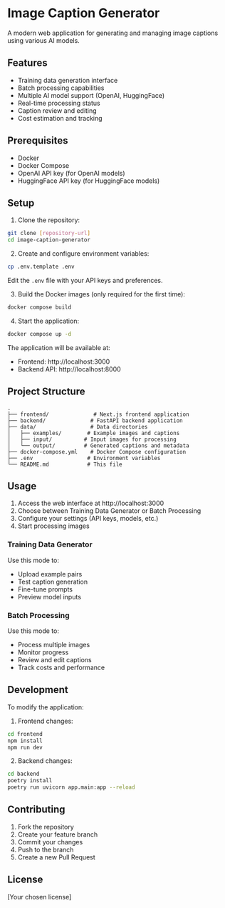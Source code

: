 # Image Caption Generator

A modern web application for generating and managing image captions using various AI models.

## Features

- Training data generation interface
- Batch processing capabilities
- Multiple AI model support (OpenAI, HuggingFace)
- Real-time processing status
- Caption review and editing
- Cost estimation and tracking

## Prerequisites

- Docker
- Docker Compose
- OpenAI API key (for OpenAI models)
- HuggingFace API key (for HuggingFace models)

## Setup

1. Clone the repository:
```bash
git clone [repository-url]
cd image-caption-generator
```

2. Create and configure environment variables:
```bash
cp .env.template .env
```
Edit the `.env` file with your API keys and preferences.

3. Build the Docker images (only required for the first time):
```bash
docker compose build
```

4. Start the application:
```bash
docker compose up -d
```

The application will be available at:
- Frontend: http://localhost:3000
- Backend API: http://localhost:8000

## Project Structure

```
.
├── frontend/              # Next.js frontend application
├── backend/              # FastAPI backend application
├── data/                 # Data directories
│   ├── examples/        # Example images and captions
│   ├── input/          # Input images for processing
│   └── output/         # Generated captions and metadata
├── docker-compose.yml    # Docker Compose configuration
├── .env                 # Environment variables
└── README.md            # This file
```

## Usage

1. Access the web interface at http://localhost:3000
2. Choose between Training Data Generator or Batch Processing
3. Configure your settings (API keys, models, etc.)
4. Start processing images

### Training Data Generator

Use this mode to:
- Upload example pairs
- Test caption generation
- Fine-tune prompts
- Preview model inputs

### Batch Processing

Use this mode to:
- Process multiple images
- Monitor progress
- Review and edit captions
- Track costs and performance

## Development

To modify the application:

1. Frontend changes:
```bash
cd frontend
npm install
npm run dev
```

2. Backend changes:
```bash
cd backend
poetry install
poetry run uvicorn app.main:app --reload
```

## Contributing

1. Fork the repository
2. Create your feature branch
3. Commit your changes
4. Push to the branch
5. Create a new Pull Request

## License

[Your chosen license]